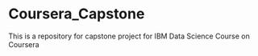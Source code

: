 # Coursera_Capstone 

This is a repository for capstone project for IBM Data Science Course on Coursera 
